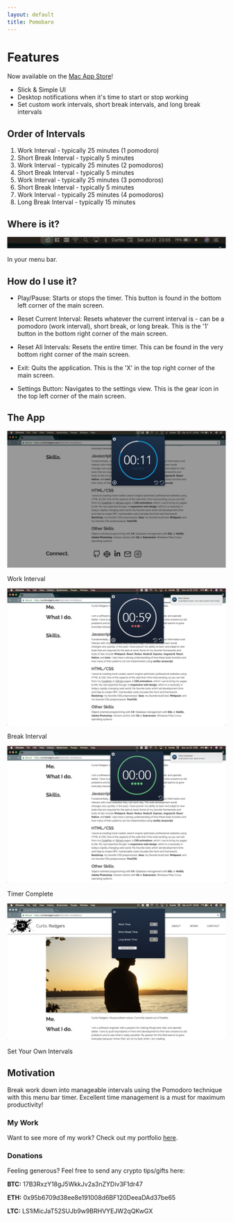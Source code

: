 ```yaml
---
layout: default
title: Pomobaro
---
```


# [](#header-features)Features

Now available on the [Mac App Store](https://itunes.apple.com/app/pomobaro/id1415437485)!

- Slick & Simple UI
- Desktop notifications when it's time to start or stop working
- Set custom work intervals, short break intervals, and long break intervals

## [](#header-intervals)Order of Intervals

1.  Work Interval - typically 25 minutes (1 pomodoro)
1.  Short Break Interval - typically 5 minutes
1.  Work Interval - typically 25 minutes (2 pomodoros)
1.  Short Break Interval - typically 5 minutes
1.  Work Interval - typically 25 minutes (3 pomodoros)
1.  Short Break Interval - typically 5 minutes
1.  Work Interval - typically 25 minutes (4 pomodoros)
1.  Long Break Interval - typically 15 minutes

## [](#header-where)Where is it?

![](./assets/where.png?raw=true)

<div class="image-caption">In your menu bar.</div>

## [](#header-how)How do I use it?

- Play/Pause: Starts or stops the timer. This button is found in the bottom left corner of the main screen.

- Reset Current Interval: Resets whatever the current interval is - can be a pomodoro (work interval), short break, or long break. This is the '1' button in the bottom right corner of the main screen.

- Reset All Intervals: Resets the entire timer. This can be found in the very bottom right corner of the main screen.

- Exit: Quits the application. This is the 'X' in the top right corner of the main screen.

- Settings Button: Navigates to the settings view. This is the gear icon in the top left corner of the main screen.

## [](#header-view)The App

![](./assets/app_work.png?raw=true)

<div class="image-caption">Work Interval</div>

![](./assets/app_break.png?raw=true)

<div class="image-caption">Break Interval</div>

![](./assets/app_complete.png?raw=true)

<div class="image-caption">Timer Complete</div>

![](./assets/app_settings.png?raw=true)

<div class="image-caption">Set Your Own Intervals</div>

## [](#header-motivation)Motivation

Break work down into manageable intervals using the Pomodoro technique with this menu bar timer. Excellent time management is a must for maximum productivity!

### [](#header-portfolio)My Work

Want to see more of my work? Check out my portfolio
[here](https://curtisrodgers.com/).

### [](#header-generous)Donations

Feeling generous? Feel free to send any crypto tips/gifts here:

**BTC:** 17B3RxzY18gJ5WkkJv2a3nZYDiv3F1dr47

**ETH:** 0x95b6709d38ee8e191008d6BF120DeeaDAd37be65

**LTC:** LS1iMicJaT52SUJb9w9BRHVYEJW2qQKwGX
